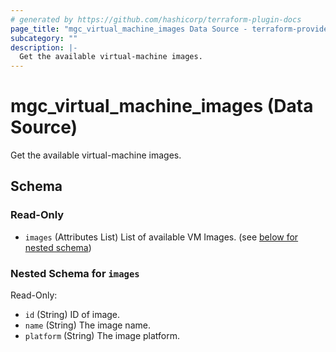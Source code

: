 ```yaml
---
# generated by https://github.com/hashicorp/terraform-plugin-docs
page_title: "mgc_virtual_machine_images Data Source - terraform-provider-mgc"
subcategory: ""
description: |-
  Get the available virtual-machine images.
---
```


# mgc_virtual_machine_images (Data Source)

Get the available virtual-machine images.



<!-- schema generated by tfplugindocs -->
## Schema

### Read-Only

- `images` (Attributes List) List of available VM Images. (see [below for nested schema](#nestedatt--images))

<a id="nestedatt--images"></a>
### Nested Schema for `images`

Read-Only:

- `id` (String) ID of image.
- `name` (String) The image name.
- `platform` (String) The image platform.
